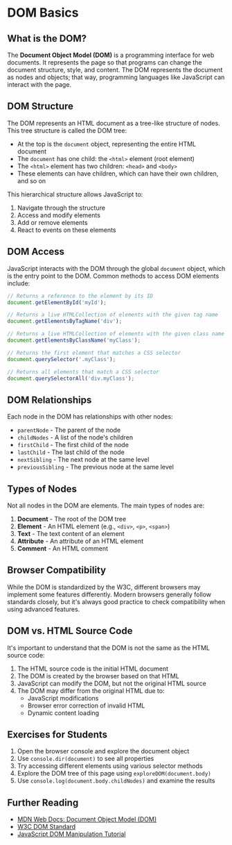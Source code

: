 # DOM Basics

## What is the DOM?

The **Document Object Model (DOM)** is a programming interface for web documents. It represents the page so that programs can change the document structure, style, and content. The DOM represents the document as nodes and objects; that way, programming languages like JavaScript can interact with the page.

## DOM Structure

The DOM represents an HTML document as a tree-like structure of nodes. This tree structure is called the DOM tree:

- At the top is the `document` object, representing the entire HTML document
- The `document` has one child: the `<html>` element (root element)
- The `<html>` element has two children: `<head>` and `<body>`
- These elements can have children, which can have their own children, and so on

This hierarchical structure allows JavaScript to:
1. Navigate through the structure
2. Access and modify elements
3. Add or remove elements
4. React to events on these elements

## DOM Access

JavaScript interacts with the DOM through the global `document` object, which is the entry point to the DOM. Common methods to access DOM elements include:

```javascript
// Returns a reference to the element by its ID
document.getElementById('myId');

// Returns a live HTMLCollection of elements with the given tag name
document.getElementsByTagName('div');

// Returns a live HTMLCollection of elements with the given class name
document.getElementsByClassName('myClass');

// Returns the first element that matches a CSS selector
document.querySelector('.myClass');

// Returns all elements that match a CSS selector
document.querySelectorAll('div.myClass');
```

## DOM Relationships

Each node in the DOM has relationships with other nodes:

- `parentNode` - The parent of the node
- `childNodes` - A list of the node's children
- `firstChild` - The first child of the node
- `lastChild` - The last child of the node
- `nextSibling` - The next node at the same level
- `previousSibling` - The previous node at the same level

## Types of Nodes

Not all nodes in the DOM are elements. The main types of nodes are:

1. **Document** - The root of the DOM tree
2. **Element** - An HTML element (e.g., `<div>`, `<p>`, `<span>`)
3. **Text** - The text content of an element
4. **Attribute** - An attribute of an HTML element
5. **Comment** - An HTML comment

## Browser Compatibility

While the DOM is standardized by the W3C, different browsers may implement some features differently. Modern browsers generally follow standards closely, but it's always good practice to check compatibility when using advanced features.

## DOM vs. HTML Source Code

It's important to understand that the DOM is not the same as the HTML source code:

1. The HTML source code is the initial HTML document
2. The DOM is created by the browser based on that HTML
3. JavaScript can modify the DOM, but not the original HTML source
4. The DOM may differ from the original HTML due to:
   - JavaScript modifications
   - Browser error correction of invalid HTML
   - Dynamic content loading

## Exercises for Students

1. Open the browser console and explore the document object
2. Use `console.dir(document)` to see all properties
3. Try accessing different elements using various selector methods
4. Explore the DOM tree of this page using `exploreDOM(document.body)`
5. Use `console.log(document.body.childNodes)` and examine the results

## Further Reading

- [MDN Web Docs: Document Object Model (DOM)](https://developer.mozilla.org/en-US/docs/Web/API/Document_Object_Model)
- [W3C DOM Standard](https://dom.spec.whatwg.org/)
- [JavaScript DOM Manipulation Tutorial](https://www.javascripttutorial.net/javascript-dom/)
